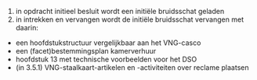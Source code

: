 1. in opdracht initieel besluit wordt een initiële bruidsschat geladen
2. in intrekken en vervangen wordt de initiële bruidsschat vervangen met daarin:
 - een hoofdstukstructuur vergelijkbaar aan het VNG-casco
 - een (facet)bestemmingsplan kamerverhuur
 - hoofdstuk 13 met technische voorbeelden voor het DSO
 - (in 3.5.1) VNG-staalkaart-artikelen en -activiteiten over reclame plaatsen
 